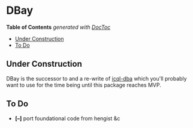 # DBay


<!-- START doctoc generated TOC please keep comment here to allow auto update -->
<!-- DON'T EDIT THIS SECTION, INSTEAD RE-RUN doctoc TO UPDATE -->
**Table of Contents**  *generated with [DocToc](https://github.com/thlorenz/doctoc)*

- [Under Construction](#under-construction)
- [To Do](#to-do)

<!-- END doctoc generated TOC please keep comment here to allow auto update -->


## Under Construction

DBay is the successor to and a re-write of [icql-dba](https://github.com/loveencounterflow/icql-dba) which
you'll probably want to use for the time being until this package reaches MVP.

## To Do

* **[–]** port foundational code from hengist &c

